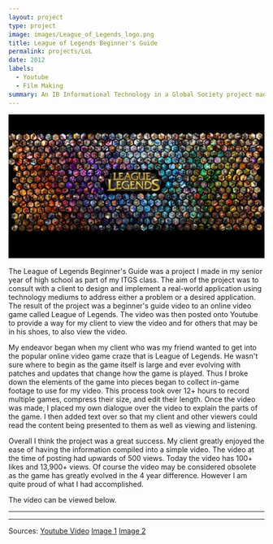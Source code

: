 ```yaml
---
layout: project
type: project
image: images/League_of_Legends_logo.png
title: League of Legends Beginner's Guide
permalink: projects/LoL
date: 2012
labels:
  - Youtube
  - Film Making
summary: An IB Informational Technology in a Global Society project made in 2012.
---
```


<img class="ui image" src="../images/league_of_legends_banner_2.jpg">

The League of Legends Beginner's Guide was a project I made in my senior year of high school as part of my ITGS class. The aim of the project was to consult with a client to design and implement a real-world application using technology mediums to address either a problem or a desired application. The result of the project was a beginner's guide video to an online video game called League of Legends. The video was then posted onto Youtube to provide a way for my client to view the video and for others that may be in his shoes, to also view the video. 

My endeavor began when my client who was my friend wanted to get into the popular online video game craze that is League of Legends. He wasn't sure where to begin as the game itself is large and ever evolving with patches and updates that change how the game is played. Thus I broke down the elements of the game into pieces began to collect in-game footage to use for my video. This process took over 12+ hours to record multiple games, compress their size, and edit their length. Once the video was made, I placed my own dialogue over the video to explain the parts of the game. I then added text over so that my client and other viewers could read the content being presented to them as well as viewing and listening. 

Overall I think the project was a great success. My client greatly enjoyed the ease of having the information compiled into a simple video. The video at the time of posting had upwards of 500 views. Today the video has 100+ likes and 13,900+ views. Of course the video may be considered obsolete as the game has greatly evolved in the 4 year difference. However I am quite proud of what I had accomplished.

The video can be viewed below.
<hr>

<div class="ui embed" data-source="youtube" data-id="Uu0OSaHgr_0" >
</div>

<hr>

Sources: 
<a href="https://www.youtube.com/watch?v=Uu0OSaHgr_0">Youtube Video</a>
<a href="https://i.ytimg.com/vi/1MbhGwXJhdc/maxresdefault.jpg">Image 1</a>
<a href="https://upload.wikimedia.org/wikipedia/en/7/77/League_of_Legends_logo.png">Image 2</a>

